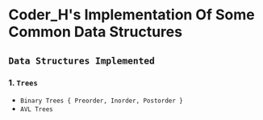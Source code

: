# Coder_H's Implementation Of Some Common Data Structures
## **`Data Structures Implemented`**
### 1. **`Trees`**
  * `Binary Trees { Preorder, Inorder, Postorder }`
  * `AVL Trees`
